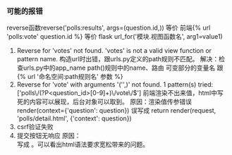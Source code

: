 ### 可能的报错
reverse函数reverse('polls:results', args=(question.id,))
等价 前端{% url 'polls:vote' question.id %}
等价 flask url_for('模块.视图函数名', arg1=value1)
1. Reverse for 'votes' not found. 'votes' is not a valid view function or pattern name.  构造url时出错，跟urls.py定义的path规则不匹配。
解决：检查urls.py中的app_name  path()规则中的name、路由  可变部分的变量名 跟{% url '命名空间:path规则名' 参数 %}
2. Reverse for 'vote' with arguments '('',)' not found. 1 pattern(s) tried: ['polls\\/(?P<question_id>[0-9]+)\\/vote\\/$']
前端渲染不出来值，html中写死的内容可以展现，后台对象可以取到。
原因：渲染值传参错误 render(context={'question': question}) 误写成
return render(request, 'polls/detail.html', {'context': question})
3. csrf验证失败
4. 提交按钮无响应
原因：<form>写成<from>  。可以看出html语法要求宽松带来的问题。